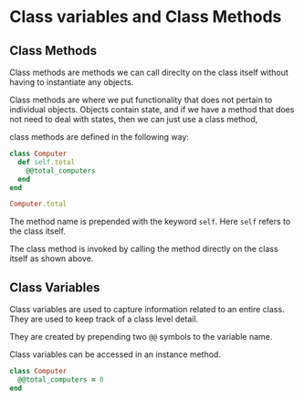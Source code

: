 # Class variables and Class Methods

## Class Methods

Class methods are methods we can call direclty on the class itself without having to instantiate any objects.

Class methods are where we put functionality that does not pertain to individual objects. Objects contain state, and if we have a method that does not need to deal with states, then we can just use a class method,

class methods are defined in the following way:

```ruby
class Computer
  def self.total
    @@total_computers
  end
end

Computer.total
```
The method name is prepended with the keyword `self`. Here `self` refers to the class itself.

The class method is invoked by calling the method directly on the class itself as shown above.

## Class Variables

Class variables are used to capture information related to an entire class. They are used to keep track of a class level detail.

They are created by prepending two `@@` symbols to the variable name.

Class variables can be accessed in an instance method.

```ruby
class Computer
  @@total_computers = 0
end
```

